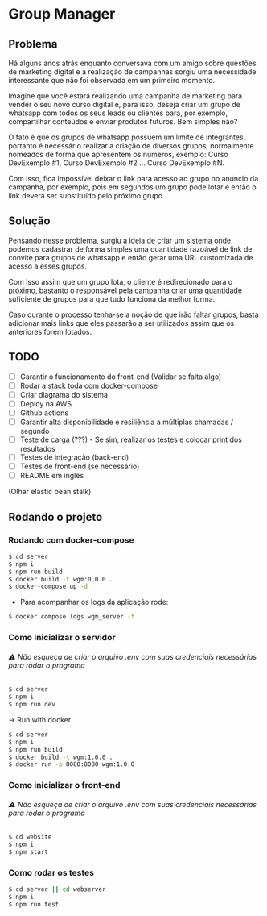 # Group Manager

## Problema
Há alguns anos atrás enquanto conversava com um amigo sobre questões de marketing digital e a realização de campanhas sorgiu uma necessidade interessante que não foi observada em um primeiro momento.

Imagine que você estará realizando uma campanha de marketing para vender o seu novo curso digital e, para isso, deseja criar um grupo de whatsapp com todos os seus leads ou clientes para, por exemplo, compartilhar conteúdos e enviar produtos futuros. Bem simples não?

O fato é que os grupos de whatsapp possuem um limite de integrantes, portanto é necessário realizar a criação de diversos grupos, normalmente nomeados de forma que apresentem os números, exemplo: Curso DevExemplo #1, Curso DevExemplo #2 ... Curso DevExemplo #N. 

Com isso, fica impossível deixar o link para acesso ao grupo no anúncio da campanha, por exemplo, pois em segundos um grupo pode lotar e então o link deverá ser substituído pelo próximo grupo.


## Solução
Pensando nesse problema, surgiu a ideia de criar um sistema onde podemos cadastrar de forma simples uma quantidade razoável de link de convite para grupos de whatsapp e então gerar uma URL customizada de acesso a esses grupos.

Com isso assim que um grupo lota, o cliente é redirecionado para o próximo, bastanto o responsável pela campanha criar uma quantidade suficiente de grupos para que tudo funciona da melhor forma.

Caso durante o processo tenha-se a noção de que irão faltar grupos, basta adicionar mais links que eles passarão a ser utilizados assim que os anteriores forem lotados.

## TODO
- [ ] Garantir o funcionamento do front-end (Validar se falta algo)
- [ ] Rodar a stack toda com docker-compose
- [ ] Criar diagrama do sistema
- [ ] Deploy na AWS
- [ ] Github actions
- [ ] Garantir alta disponibilidade e resiliência a múltiplas chamadas / segundo
- [ ] Teste de carga (???) - Se sim, realizar os testes e colocar print dos resultados
- [ ] Testes de integração (back-end)
- [ ] Testes de front-end (se necessário)
- [ ] README em inglês

(Olhar elastic bean stalk)

## Rodando o projeto


### Rodando com docker-compose

```bash
$ cd server
$ npm i
$ npm run build
$ docker build -t wgm:0.0.0 .
$ docker-compose up -d
```

* Para acompanhar os logs da aplicação rode:

```bash
$ docker compose logs wgm_server -f
```


### Como inicializar o servidor

###### ⚠️ Não esqueça de criar o arquivo .env com suas credenciais necessárias para rodar o programa

```bash
$ cd server
$ npm i
$ npm run dev
```

-> Run with docker

```bash
$ cd server
$ npm i
$ npm run build
$ docker build -t wgm:1.0.0 . 
$ docker run -p 8080:8080 wgm:1.0.0
```

### Como inicializar o front-end

###### ⚠️ Não esqueça de criar o arquivo .env com suas credenciais necessárias para rodar o programa
```bash
$ cd website
$ npm i
$ npm start
```

### Como rodar os testes

```bash
$ cd server || cd webserver
$ npm i
$ npm run test
```